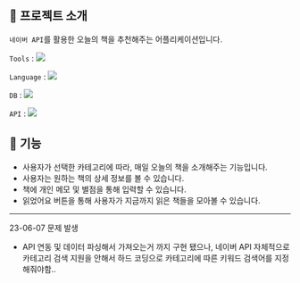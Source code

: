 ## 📌 프로젝트 소개

`네이버 API`를 활용한 오늘의 책을 추천해주는 어플리케이션입니다. 

`Tools` :  <a href="#" target="_blank"><img src="https://img.shields.io/badge/Android Studio-3DDC84.svg?style=flat&logo=Android-Studio&logoColor=FFFFFF"/></a>&nbsp;

`Language` :  <a href="#" target="_blank"><img src="https://img.shields.io/badge/Java-f89820.svg?style=flat&logo=javalogoColor=FFFFFF"/></a>&nbsp;

`DB` :  <a href="#" target="_blank"><img src="https://img.shields.io/badge/SQLite-003B57.svg?style=flat&logo=SQLite&logoColor=FFFFFF"/></a>&nbsp;

`API` : <a href="#" target="_blank"><img src="https://img.shields.io/badge/Naver API-03C75A.svg?style=flat&logo=Naver&logoColor=FFFFFF"/></a>&nbsp;

## 🧱 기능
+ 사용자가 선택한 카테고리에 따라, 매일 오늘의 책을 소개해주는 기능입니다.
+ 사용자는 원하는 책의 상세 정보를 볼 수 있습니다.
+ 책에 개인 메모 및 별점을 통해 입력할 수 있습니다.
+ 읽었어요 버튼을 통해 사용자가 지금까지 읽은 책들을 모아볼 수 있습니다.

___

23-06-07 문제 발생

+ API 연동 및 데이터 파싱해서 가져오는거 까지 구현 됐으나, 네이버 API 자체적으로 카테고리 검색 지원을 안해서 하드 코딩으로 카테고리에 따른 키워드 검색어를 지정해줘야함..

